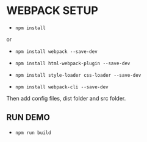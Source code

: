 # WEBPACK SETUP

- `npm install`

or

- `npm install webpack --save-dev`

- `npm install html-webpack-plugin --save-dev  `

- `npm install style-loader css-loader --save-dev`

- `npm install webpack-cli --save-dev`

Then add config files, dist folder and src folder.

## RUN DEMO

- `npm run build`
